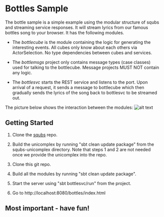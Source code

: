 Bottles Sample
==============

The bottle sample is a simple example using the modular structure of squbs and streaming service responses. It will stream lyrics from our famous bottles song to your browser. It has the following modules.

* The *bottlecube* is the module containing the logic for generating the interesting events. All cubes only know about each others via ActorSelection. No type dependencies between cubes and services. 

* The *bottlemsgs* project only contains message types (case classes) used for talking to the bottlecube. Message projects MUST NOT contain any logic.

* The *bottlesvc* starts the REST service and listens to the port. Upon arrival of a request, it sends a message to bottlecube which then gradually sends the lyrics of the song back to bottlesvc to be streamed out.

The picture below shows the interaction between the modules:
![alt text](/images/bottlesample.png "Bottle sample modules")


Getting Started
---------------

1. Clone the [squbs](https://github.corp.ebay.com/Squbs/squbs) repo.

2. Build the unicomplex by running "sbt clean update package" from the squbs-unicomplex directory. Note that steps 1 and 2 are not needed once we provide the unicomplex into the repo.

3. Clone this git repo.

4. Build all the modules by running "sbt clean update package".

5. Start the server using "sbt bottlesvc/run" from the project.

6. Go to http://localhost:8080/bottles/index.html


Most important - have fun!
--------------------------
